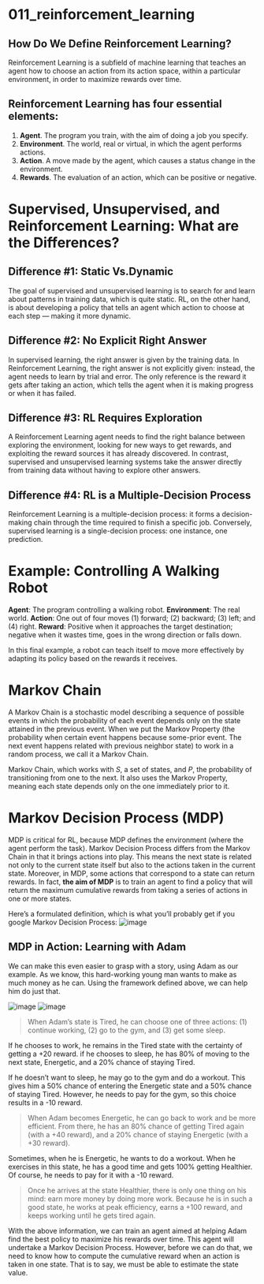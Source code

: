 # 011_reinforcement_learning

## How Do We Define Reinforcement Learning?
Reinforcement Learning is a subfield of machine learning that teaches an agent how to choose an action from its action space, within a particular environment, in order to maximize rewards over time.

## Reinforcement Learning has four essential elements:

1. **Agent**. The program you train, with the aim of doing a job you specify.
2. **Environment**. The world, real or virtual, in which the agent performs actions.
3. **Action**. A move made by the agent, which causes a status change in the environment.
4. **Rewards**. The evaluation of an action, which can be positive or negative.

# Supervised, Unsupervised, and Reinforcement Learning: What are the Differences?
## Difference #1: Static Vs.Dynamic
The goal of supervised and unsupervised learning is to search for and learn about patterns in training data, which is quite static. RL, on the other hand, is about developing a policy that tells an agent which action to choose at each step — making it more dynamic.

## Difference #2: No Explicit Right Answer
In supervised learning, the right answer is given by the training data. In Reinforcement Learning, the right answer is not explicitly given: instead, the agent needs to learn by trial and error. The only reference is the reward it gets after taking an action, which tells the agent when it is making progress or when it has failed.

## Difference #3: RL Requires Exploration
A Reinforcement Learning agent needs to find the right balance between exploring the environment, looking for new ways to get rewards, and exploiting the reward sources it has already discovered. In contrast, supervised and unsupervised learning systems take the answer directly from training data without having to explore other answers.

## Difference #4: RL is a Multiple-Decision Process
Reinforcement Learning is a multiple-decision process: it forms a decision-making chain through the time required to finish a specific job. Conversely, supervised learning is a single-decision process: one instance, one prediction.

# Example: Controlling A Walking Robot
**Agent**: The program controlling a walking robot.
**Environment**: The real world.
**Action**: One out of four moves (1) forward; (2) backward; (3) left; and (4) right.
**Reward**: Positive when it approaches the target destination; negative when it wastes time, goes in the wrong direction or falls down.

In this final example, a robot can teach itself to move more effectively by adapting its policy based on the rewards it receives.

# Markov Chain
A Markov Chain is a stochastic model describing a sequence of possible events in which the probability of each event depends only on the state attained in the previous event. When we put the Markov Property (the probability when certain event happens because some-prior event. The next event happens related with previous neighbor state) to work in a random process, we call it a Markov Chain. 

Markov Chain, which works with _S_, a set of states, and _P_, the probability of transitioning from one to the next. It also uses the Markov Property, meaning each state depends only on the one immediately prior to it.

# Markov Decision Process (MDP)
MDP is critical for RL, because MDP defines the environment (where the agent perform the task). Markov Decision Process differs from the Markov Chain in that it brings actions into play. This means the next state is related not only to the current state itself but also to the actions taken in the current state. Moreover, in MDP, some actions that correspond to a state can return rewards. In fact, **the aim of MDP** is to train an agent to find a policy that will return the maximum cumulative rewards from taking a series of actions in one or more states.

Here’s a formulated definition, which is what you’ll probably get if you google Markov Decision Process:
![image](https://github.com/astdeww/011_reinforcement_learning/assets/38376016/240f40d8-9711-4514-a125-7eb34e3574db)

## MDP in Action: Learning with Adam
We can make this even easier to grasp with a story, using Adam as our example. As we know, this hard-working young man wants to make as much money as he can. Using the framework defined above, we can help him do just that.

![image](https://github.com/astdeww/011_reinforcement_learning/assets/38376016/5b3cea72-241c-472d-8708-912ad71c8abf)
![image](https://github.com/astdeww/011_reinforcement_learning/assets/38376016/c6cdb0f4-1884-4a39-8ef3-8df6cd3a7c61)

> When Adam’s state is Tired, he can choose one of three actions: (1) continue working, (2) go to the gym, and (3) get some sleep.

If he chooses to work, he remains in the Tired state with the certainty of getting a +20 reward. if he chooses to sleep, he has 80% of moving to the next state, Energetic, and a 20% chance of staying Tired.

If he doesn’t want to sleep, he may go to the gym and do a workout. This gives him a 50% chance of entering the Energetic state and a 50% chance of staying Tired. However, he needs to pay for the gym, so this choice results in a -10 reward.

> When Adam becomes Energetic, he can go back to work and be more efficient. From there, he has an 80% chance of getting Tired again (with a +40 reward), and a 20% chance of staying Energetic (with a +30 reward).

Sometimes, when he is Energetic, he wants to do a workout. When he exercises in this state, he has a good time and gets 100% getting Healthier. Of course, he needs to pay for it with a -10 reward.

> Once he arrives at the state Healthier, there is only one thing on his mind: earn more money by doing more work. Because he is in such a good state, he works at peak efficiency, earns a +100 reward, and keeps working until he gets tired again.

With the above information, we can train an agent aimed at helping Adam find the best policy to maximize his rewards over time. This agent will undertake a Markov Decision Process.
However, before we can do that, we need to know how to compute the cumulative reward when an action is taken in one state. That is to say, we must be able to estimate the state value.
